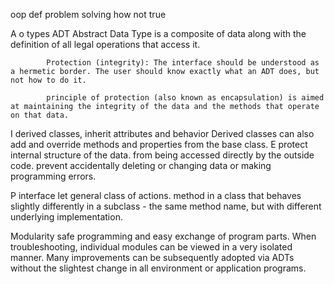 oop 
    def
    problem solving 
    how not true

A
    o types
        ADT Abstract Data Type
             is a composite of data along with the definition of all legal operations that access it.
            
            Protection (integrity): The interface should be understood as a hermetic border. The user should know exactly what an ADT does, but not how to do it.

            principle of protection (also known as encapsulation) is aimed at maintaining the integrity of the data and the methods that operate on that data.
I
    derived classes, inherit attributes and behavior
    Derived classes can also add and override methods and properties from the base class.
E
    protect internal structure of the data. from being accessed directly by the outside code.
        prevent accidentally deleting or changing data or making programming errors.
        
P
    interface let general class of actions. method in a class that behaves slightly differently in a subclass - the same method name, but with different underlying implementation.

Modularity
    safe programming and easy exchange of program parts. 
    When troubleshooting, individual modules can be viewed in a very isolated manner.
    Many improvements can be subsequently adopted via ADTs without the slightest change in all environment or application programs.
